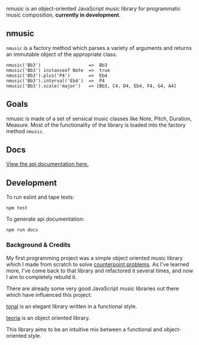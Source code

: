 nmusic is an object-oriented JavaScript music library for programmatic music composition, **currently in development**.

## nmusic 

`nmusic` is a factory method which parses a variety of arguments and returns an immutable object of the appropriate class.

```
nmusic('Bb3')                  =>  Bb3
nmusic('Bb3') instanceof Note  =>  true
nmusic('Bb3').plus('P4')       =>  Eb4
nmusic('Bb3').interval('Eb4')  =>  P4
nmusic('Bb3').scale('major')   => [Bb3, C4, D4, Eb4, F4, G4, A4]
```


## Goals

nmusic is made of a set of sensical music classes like Note, Pitch, Duration, Measure. Most of the functionality of the library is loaded into the factory method `nmusic`.


## Docs
[View the api documentation here.](api.md)


## Development

To run eslint and tape tests:
```
npm test
```

To generate api documentation:
```
npm run docs
```

### Background & Credits

 My first programming project was a simple object oriented music library which I made from scratch to solve [counterpoint problems](https://github.com/jrleszcz/Computational-Counterpoint). As I've learned more, I've come back to that library and refactored it several times, and now I aim to completely rebuild it. 

There are already some very good JavaScript music libraries out there which have influenced this project:

[tonal](https://github.com/danigb/tonal) is an elegant library written in a functional style. 

[teoria](https://github.com/saebekassebil/teoria) is an object oriented library.

This library aims to be an intuitive mix between a functional and object-oriented style. 